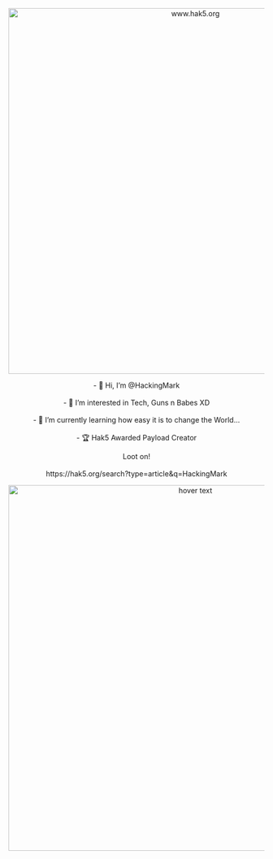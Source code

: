 
<p align="center">
  <img src="https://github.com/HackingMark/Assets/blob/main/Hackingmark_low.gif?raw=true" width="720" title="www.hak5.org">
</p>
<p align="center">
- 👋 Hi, I’m @HackingMark
  <br /><br />
- 👀 I’m interested in Tech, Guns n Babes XD
  <br /><br />
- 🌱 I’m currently learning how easy it is to change the World...
  <br /><br />
- 🏆 Hak5 Awarded Payload Creator
</p>

<p align="center">
Loot on!
<br /><br />
https://hak5.org/search?type=article&q=HackingMark
</p>

<p align="center">
  <img src="https://cdn.shopify.com/s/files/1/0068/2142/files/payload-awards-banner_1400x.png?v=1670877079" width="720" title="hover text">
</p>


